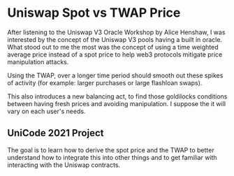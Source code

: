 # Uniswap Spot vs TWAP Price

After listening to the Uniswap V3 Oracle Workshop by Alice Henshaw, I was interested by the concept of the Uniswap V3 pools having a built in oracle. What stood out to me the most was the concept of using a time weighted average price instead of a spot price to help web3 protocols mitigate price manipulation attacks. 

Using the TWAP, over a longer time period should smooth out these spikes of activity (for example: larger purchases or large flashloan swaps). 

This also introduces a new balancing act, to find those goldilocks conditions between having fresh prices and avoiding manipulation. I suppose the it will vary on each user's needs.

## UniCode 2021 Project

The goal is to learn how to derive the spot price and the TWAP to better understand how to integrate this into other things and to get familiar with interacting with the Uniswap contracts.